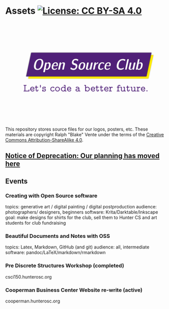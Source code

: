 # Assets [![License: CC BY-SA 4.0](https://img.shields.io/badge/License-CC%20BY--SA%204.0-lightgrey.svg)](https://creativecommons.org/licenses/by-sa/4.0/)
![](logos/2020-01/horizontal-stripe-hunter-colors_wide_future-tagline.png)

This repository stores source files for our logos, posters, etc. These materials are copyright Ralph "Blake" Vente under the terms of the [Creative Commons Attribution-ShareAlike 4.0](https://creativecommons.org/licenses/by-sa/4.0/legalcode). 


[Notice of Deprecation: Our planning has moved here](https://github.com/orgs/Hunter-Open-Source-Club/projects/2)
---

## Events

### Creating with Open Source software
topics: generative art / digital painting / digital postproduction
audience: photographers/ designers, beginners
software: Krita/Darktable/Inkscape
goal: make designs for shirts for the club, sell them to Hunter CS and art students for club fundraising

### Beautiful Documents and Notes with OSS
topics: Latex, Markdown, GitHub (and git)
audience: all, intermediate
software: pandoc/LaTeX/markdown/rmarkdown

### Pre Discrete Structures Workshop (completed)

csci150.hunterosc.org

### Cooperman Business Center Website re-write (active)

cooperman.hunterosc.org

